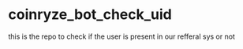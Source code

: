 # coinryze_bot_check_uid
this is the repo to check if the user is present in our refferal sys or not 
